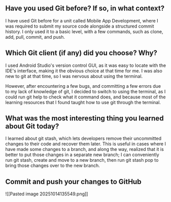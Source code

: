 ## Have you used Git before? If so, in what context?
I have used Git before for a unit called Mobile App Development, where I was required to submit my source code alongside a structured commit history. I only used it to a basic level, with a few commands, such as clone, add, pull, commit, and push. 

## Which Git client (if any) did you choose? Why?
I used Android Studio's version control GUI, as it was easy to locate with the IDE's interface, making it the obvious choice at that time for me. I was also new to git at that time, so I was nervous about using the terminal.

However, after encountering a few bugs, and committing a few errors due to my lack of knowledge of git, I decided to switch to using the terminal, as I could run git help to check what it command does, and because most of the learning resources that I found taught how to use git through the terminal.

## What was the most interesting thing you learned about Git today?
I learned about git stash, which lets developers remove their uncommitted changes to their code and recover them later. This is useful in cases where I have made some changes to a branch, and along the way, realized that it is better to put those changes in a separate new branch; I can conveniently run git stash, create and move to a new branch, then run git stash pop to bring those changes over to the new branch.

## Commit and push your changes to GitHub
![[Pasted image 20251014135549.png]]

